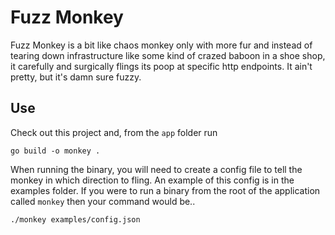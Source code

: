 # Fuzz Monkey

Fuzz Monkey is a bit like chaos monkey only with more fur and instead of tearing
down infrastructure like some kind of crazed baboon in a shoe shop, it carefully
and surgically flings its poop at specific http endpoints. It ain't pretty,
but it's damn sure fuzzy.

## Use

Check out this project and, from the `app` folder run

```
go build -o monkey .
```

When running the binary, you will need to create a config file to tell the monkey
in which direction to fling. An example of this config is in the examples folder.
If you were to run a binary from the root of the application called `monkey` then
your command would be..

```
./monkey examples/config.json
```
